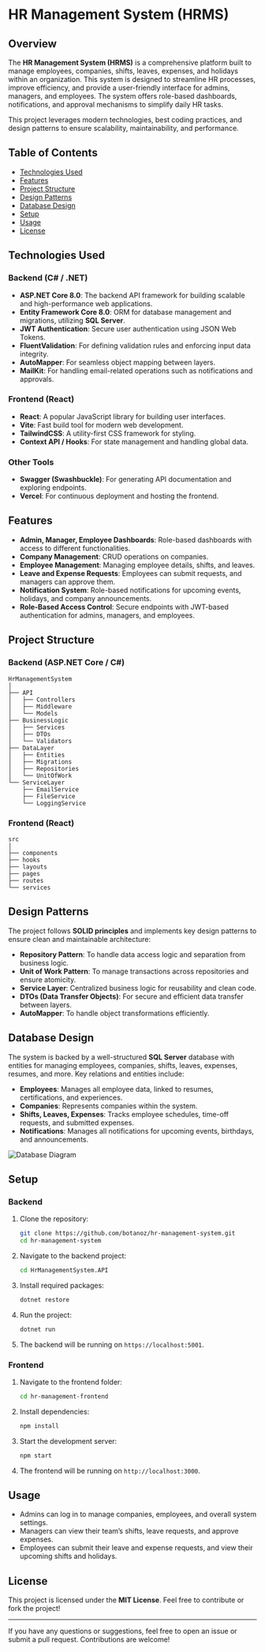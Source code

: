 # HR Management System (HRMS)

## Overview

The **HR Management System (HRMS)** is a comprehensive platform built to manage employees, companies, shifts, leaves, expenses, and holidays within an organization. This system is designed to streamline HR processes, improve efficiency, and provide a user-friendly interface for admins, managers, and employees. The system offers role-based dashboards, notifications, and approval mechanisms to simplify daily HR tasks.

This project leverages modern technologies, best coding practices, and design patterns to ensure scalability, maintainability, and performance.

## Table of Contents

- [Technologies Used](#technologies-used)
- [Features](#features)
- [Project Structure](#project-structure)
- [Design Patterns](#design-patterns)
- [Database Design](#database-design)
- [Setup](#setup)
- [Usage](#usage)
- [License](#license)

## Technologies Used

### Backend (C# / .NET)

- **ASP.NET Core 8.0**: The backend API framework for building scalable and high-performance web applications.
- **Entity Framework Core 8.0**: ORM for database management and migrations, utilizing **SQL Server**.
- **JWT Authentication**: Secure user authentication using JSON Web Tokens.
- **FluentValidation**: For defining validation rules and enforcing input data integrity.
- **AutoMapper**: For seamless object mapping between layers.
- **MailKit**: For handling email-related operations such as notifications and approvals.

### Frontend (React)

- **React**: A popular JavaScript library for building user interfaces.
- **Vite**: Fast build tool for modern web development.
- **TailwindCSS**: A utility-first CSS framework for styling.
- **Context API / Hooks**: For state management and handling global data.

### Other Tools

- **Swagger (Swashbuckle)**: For generating API documentation and exploring endpoints.
- **Vercel**: For continuous deployment and hosting the frontend.

## Features

- **Admin, Manager, Employee Dashboards**: Role-based dashboards with access to different functionalities.
- **Company Management**: CRUD operations on companies.
- **Employee Management**: Managing employee details, shifts, and leaves.
- **Leave and Expense Requests**: Employees can submit requests, and managers can approve them.
- **Notification System**: Role-based notifications for upcoming events, holidays, and company announcements.
- **Role-Based Access Control**: Secure endpoints with JWT-based authentication for admins, managers, and employees.

## Project Structure

### Backend (ASP.NET Core / C#)

```
HrManagementSystem
│
├── API
│   ├── Controllers
│   ├── Middleware
│   └── Models
├── BusinessLogic
│   ├── Services
│   ├── DTOs
│   └── Validators
├── DataLayer
│   ├── Entities
│   ├── Migrations
│   ├── Repositories
│   └── UnitOfWork
└── ServiceLayer
    ├── EmailService
    ├── FileService
    └── LoggingService
```

### Frontend (React)

```
src
│
├── components
├── hooks
├── layouts
├── pages
├── routes
└── services
```

## Design Patterns

The project follows **SOLID principles** and implements key design patterns to ensure clean and maintainable architecture:

- **Repository Pattern**: To handle data access logic and separation from business logic.
- **Unit of Work Pattern**: To manage transactions across repositories and ensure atomicity.
- **Service Layer**: Centralized business logic for reusability and clean code.
- **DTOs (Data Transfer Objects)**: For secure and efficient data transfer between layers.
- **AutoMapper**: To handle object transformations efficiently.

## Database Design

The system is backed by a well-structured **SQL Server** database with entities for managing employees, companies, shifts, leaves, expenses, resumes, and more. Key relations and entities include:

- **Employees**: Manages all employee data, linked to resumes, certifications, and experiences.
- **Companies**: Represents companies within the system.
- **Shifts, Leaves, Expenses**: Tracks employee schedules, time-off requests, and submitted expenses.
- **Notifications**: Manages all notifications for upcoming events, birthdays, and announcements.

![Database Diagram](./path_to_your_database_diagram.png)

## Setup

### Backend

1. Clone the repository:

   ```bash
   git clone https://github.com/botanoz/hr-management-system.git
   cd hr-management-system
   ```

2. Navigate to the backend project:

   ```bash
   cd HrManagementSystem.API
   ```

3. Install required packages:

   ```bash
   dotnet restore
   ```

4. Run the project:

   ```bash
   dotnet run
   ```

5. The backend will be running on `https://localhost:5001`.

### Frontend

1. Navigate to the frontend folder:

   ```bash
   cd hr-management-frontend
   ```

2. Install dependencies:

   ```bash
   npm install
   ```

3. Start the development server:

   ```bash
   npm start
   ```

4. The frontend will be running on `http://localhost:3000`.

## Usage

- Admins can log in to manage companies, employees, and overall system settings.
- Managers can view their team’s shifts, leave requests, and approve expenses.
- Employees can submit their leave and expense requests, and view their upcoming shifts and holidays.

## License

This project is licensed under the **MIT License**. Feel free to contribute or fork the project!

---

If you have any questions or suggestions, feel free to open an issue or submit a pull request. Contributions are welcome!
